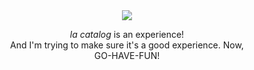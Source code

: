 <div align="center">
  <picture>
    <source media="(prefers-color-scheme: dark)" srcset="https://github.com/la-catalog/.github-private/blob/main/res/white.png">
    <img src="https://github.com/la-catalog/.github-private/blob/main/res/black.png">
  </picture>
  <p>
  <i>la catalog</i> is an experience! <br/>
  And I'm trying to make sure it's a good experience. Now, <br/>
  GO-HAVE-FUN!
</div>